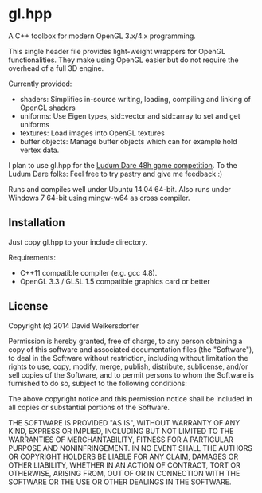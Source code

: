 gl.hpp
====

A C\+\+ toolbox for modern OpenGL 3.x/4.x programming.

This single header file provides light-weight wrappers for OpenGL functionalities. They make using OpenGL easier but do not require the overhead of a full 3D engine.

Currently provided:
* shaders: Simplifies in-source writing, loading, compiling and linking of OpenGL shaders
* uniforms: Use Eigen types, std::vector and std::array to set and get uniforms
* textures: Load images into OpenGL textures
* buffer objects: Manage buffer objects which can for example hold vertex data.

I plan to use gl.hpp for the [Ludum Dare 48h game competition](http://www.ludumdare.com/compo/).
To the Ludum Dare folks: Feel free to try pastry and give me feedback :)

Runs and compiles well under Ubuntu 14.04 64-bit. Also runs under Windows 7 64-bit using mingw-w64 as cross compiler.

Installation
----

Just copy gl.hpp to your include directory.

Requirements:

* C++11 compatible compiler (e.g. gcc 4.8).
* OpenGL 3.3 / GLSL 1.5 compatible graphics card or better

License
----

Copyright (c) 2014 David Weikersdorfer

Permission is hereby granted, free of charge, to any person obtaining a copy
of this software and associated documentation files (the "Software"), to deal
in the Software without restriction, including without limitation the rights
to use, copy, modify, merge, publish, distribute, sublicense, and/or sell
copies of the Software, and to permit persons to whom the Software is
furnished to do so, subject to the following conditions:

The above copyright notice and this permission notice shall be included in
all copies or substantial portions of the Software.

THE SOFTWARE IS PROVIDED "AS IS", WITHOUT WARRANTY OF ANY KIND, EXPRESS OR
IMPLIED, INCLUDING BUT NOT LIMITED TO THE WARRANTIES OF MERCHANTABILITY,
FITNESS FOR A PARTICULAR PURPOSE AND NONINFRINGEMENT. IN NO EVENT SHALL THE
AUTHORS OR COPYRIGHT HOLDERS BE LIABLE FOR ANY CLAIM, DAMAGES OR OTHER
LIABILITY, WHETHER IN AN ACTION OF CONTRACT, TORT OR OTHERWISE, ARISING FROM,
OUT OF OR IN CONNECTION WITH THE SOFTWARE OR THE USE OR OTHER DEALINGS IN
THE SOFTWARE.

